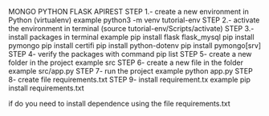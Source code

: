 MONGO PYTHON FLASK APIREST
STEP 1.- create a new environment in Python (virtualenv) example python3 -m venv tutorial-env
STEP 2.- activate the environment in terminal (source tutorial-env/Scripts/activate)
STEP 3.- install packages in terminal example 
  pip install flask flask_mysql 
  pip install pymongo 
  pip install certifi 
  pip install python-dotenv
  pip install pymongo[srv]
STEP 4- verify the packages with command pip list
STEP 5- create a new folder in the project example src
STEP 6- create a new file in the folder example src/app.py
STEP 7- run the project example python app.py
STEP 8- create file requirements.txt
STEP 9- install requirement.tx  example pip install requirements.txt

if do you need to install dependence using the file requirements.txt

